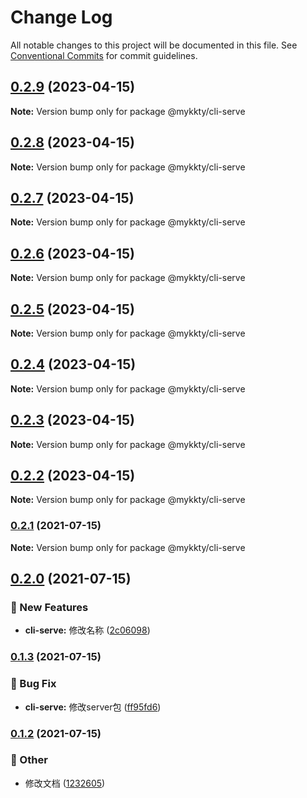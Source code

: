 # Change Log

All notable changes to this project will be documented in this file.
See [Conventional Commits](https://conventionalcommits.org) for commit guidelines.

## [0.2.9](https://github.com/willson-wang/lerna-demo/compare/@mykkty/cli-serve@0.2.8...@mykkty/cli-serve@0.2.9) (2023-04-15)

**Note:** Version bump only for package @mykkty/cli-serve





## [0.2.8](https://github.com/willson-wang/lerna-demo/compare/@mykkty/cli-serve@0.2.7...@mykkty/cli-serve@0.2.8) (2023-04-15)

**Note:** Version bump only for package @mykkty/cli-serve





## [0.2.7](https://github.com/willson-wang/lerna-demo/compare/@mykkty/cli-serve@0.2.6...@mykkty/cli-serve@0.2.7) (2023-04-15)

**Note:** Version bump only for package @mykkty/cli-serve





## [0.2.6](https://github.com/willson-wang/lerna-demo/compare/@mykkty/cli-serve@0.2.5...@mykkty/cli-serve@0.2.6) (2023-04-15)

**Note:** Version bump only for package @mykkty/cli-serve





## [0.2.5](https://github.com/willson-wang/lerna-demo/compare/@mykkty/cli-serve@0.2.4...@mykkty/cli-serve@0.2.5) (2023-04-15)

**Note:** Version bump only for package @mykkty/cli-serve





## [0.2.4](https://github.com/willson-wang/lerna-demo/compare/@mykkty/cli-serve@0.2.3...@mykkty/cli-serve@0.2.4) (2023-04-15)

**Note:** Version bump only for package @mykkty/cli-serve





## [0.2.3](https://github.com/willson-wang/lerna-demo/compare/@mykkty/cli-serve@0.2.2...@mykkty/cli-serve@0.2.3) (2023-04-15)

**Note:** Version bump only for package @mykkty/cli-serve





## [0.2.2](https://github.com/willson-wang/lerna-demo/compare/@mykkty/cli-serve@0.2.1...@mykkty/cli-serve@0.2.2) (2023-04-15)

**Note:** Version bump only for package @mykkty/cli-serve





### [0.2.1](https://github.com/willson-wang/lerna-demo/compare/@mykkty/cli-serve@0.2.0...@mykkty/cli-serve@0.2.1) (2021-07-15)

**Note:** Version bump only for package @mykkty/cli-serve





## [0.2.0](https://github.com/willson-wang/lerna-demo/compare/@mykkty/cli-serve@0.1.3...@mykkty/cli-serve@0.2.0) (2021-07-15)


### :rocket: New Features

* **cli-serve:** 修改名称 ([2c06098](https://github.com/willson-wang/lerna-demo/commit/2c06098136fed42b2770d7c11cafade5dc3c9983))



### [0.1.3](https://github.com/willson-wang/lerna-demo/compare/@mykkty/cli-serve@0.1.2...@mykkty/cli-serve@0.1.3) (2021-07-15)


### :bug: Bug Fix

* **cli-serve:** 修改server包 ([ff95fd6](https://github.com/willson-wang/lerna-demo/commit/ff95fd60e6ddd951affdf0acbe6b549f653daef5))



### [0.1.2](https://github.com/willson-wang/lerna-demo/compare/@mykkty/cli-serve@0.1.1...@mykkty/cli-serve@0.1.2) (2021-07-15)


### :mega: Other

* 修改文档 ([1232605](https://github.com/willson-wang/lerna-demo/commit/12326054a55f9871e05b687c901241b4a65a0d24))
